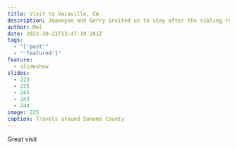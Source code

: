 ```yaml
---
title: Visit to Vacaville, CA
description: Jeannyne and Gerry invited us to stay after the sibling reunion.
author: Mel
date: 2023-10-21T13:47:19.281Z
tags:
  - "['post'"
  - "'featured']"
feature:
  - slideshow
slides:
  - 223
  - 225
  - 245
  - 243
  - 244
image: 225
caption: Travels around Sonoma County
---
```

Great visit


